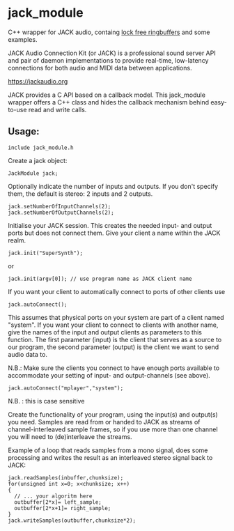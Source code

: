 # jack_module

C++ wrapper for JACK audio, containg [lock free ringbuffers](ringbuffer.md)
and some examples.

JACK Audio Connection Kit (or JACK) is a professional sound server API and
pair of daemon implementations to provide real-time, low-latency
connections for both audio and MIDI data between applications.

https://jackaudio.org

JACK provides a C API based on a callback model. This jack_module wrapper
offers a C++ class and hides the callback mechanism behind easy-to-use
read and write calls.


## Usage:

    include jack_module.h


Create a jack object:

    JackModule jack;

Optionally indicate the number of inputs and outputs. If you don't specify
them, the default is stereo: 2 inputs and 2 outputs.

    jack.setNumberOfInputChannels(2);
    jack.setNumberOfOutputChannels(2);

Initialise your JACK session. This creates the needed input- and output
ports but does not connect them.
Give your client a name within the JACK realm.

    jack.init("SuperSynth");

or

    jack.init(argv[0]); // use program name as JACK client name


If you want your client to automatically connect to ports of other
clients use

    jack.autoConnect();

This assumes that physical ports on your system are part of a client
named "system". If you want your client to connect to clients with another
name, give the names of the input and output clients as parameters to this
function. The first parameter (input) is the client that serves as a source
to our program, the second parameter (output) is the client we want to send
audio data to.

N.B.: Make sure the clients you connect to have enough ports available to
accommodate your setting of input- and output-channels (see above).

    jack.autoConnect("mplayer","system");

N.B. : this is case sensitive


Create the functionality of your program, using the input(s) and output(s)
you need. Samples are read from or handed to JACK as streams of
channel-interleaved sample frames, so if you use more than one channel you
will need to (de)interleave the streams.

Example of a loop that reads samples from a mono signal, does some processing
and writes the result as an interleaved stereo signal back to JACK:

    jack.readSamples(inbuffer,chunksize);
    for(unsigned int x=0; x<chunksize; x++)
    {
      // ... your algoritm here
      outbuffer[2*x]= left_sample;
      outbuffer[2*x+1]= right_sample;
    }
    jack.writeSamples(outbuffer,chunksize*2);

